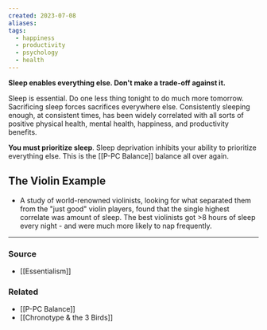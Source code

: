 ```yaml
---
created: 2023-07-08
aliases: 
tags:
  - happiness
  - productivity
  - psychology
  - health
---
```

**Sleep enables everything else. Don't make a trade-off against it.**

Sleep is essential. Do one less thing tonight to do much more tomorrow. Sacrificing sleep forces sacrifices everywhere else. Consistently sleeping enough, at consistent times, has been widely correlated with all sorts of positive physical health, mental health, happiness, and productivity benefits.

**You must prioritize sleep**. Sleep deprivation inhibits your ability to prioritize everything else. This is the [[P-PC Balance]] balance all over again. 

## The Violin Example

- A study of world-renowned violinists, looking for what separated them from the "just good" violin players, found that the single highest correlate was amount of sleep. The best violinists got >8 hours of sleep every night - and were much more likely to nap frequently.

---

### Source
- [[Essentialism]]

### Related
- [[P-PC Balance]]
- [[Chronotype & the 3 Birds]]